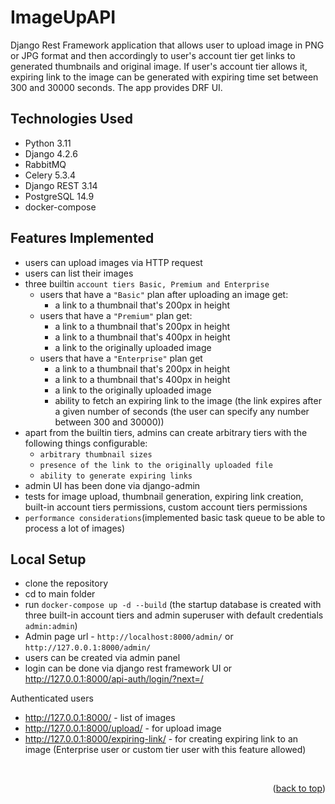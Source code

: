 # ImageUpAPI
<div id="top"></div>

Django Rest Framework application that allows user to upload image in PNG or JPG format and then 
accordingly to user's account tier get links to generated thumbnails and original image. If user's account tier allows it, expiring link to the image can be generated with expiring time set between 300 and 30000 seconds.
The app provides DRF UI. 

## Technologies Used
* Python 3.11
* Django 4.2.6
* RabbitMQ
* Celery 5.3.4
* Django REST 3.14
* PostgreSQL 14.9
* docker-compose

## Features Implemented
- users can upload images via HTTP request
- users can list their images
- three builtin `account tiers Basic, Premium and Enterprise`
  - users that have a `"Basic"` plan after uploading an image get: 
    - a link to a thumbnail that's 200px in height
  - users that have a `"Premium"` plan get:
    - a link to a thumbnail that's 200px in height
    - a link to a thumbnail that's 400px in height
    - a link to the originally uploaded image
  - users that have a `"Enterprise"` plan get
    - a link to a thumbnail that's 200px in height
    - a link to a thumbnail that's 400px in height
    - a link to the originally uploaded image
    - ability to fetch an expiring link to the image (the link expires after a given number of seconds 
    (the user can specify any number between 300 and 30000))
- apart from the builtin tiers, admins can create arbitrary tiers with the following things configurable:
  - `arbitrary thumbnail sizes`
  - `presence of the link to the originally uploaded file`
  - `ability to generate expiring links`
- admin UI has been done via django-admin
- tests for image upload, thumbnail generation, expiring link creation, 
built-in account tiers permissions, custom account tiers permissions
- `performance considerations`(implemented basic task queue to be able to process a lot of images)

## Local Setup

- clone the repository
- cd to main folder
- run `docker-compose up -d --build` (the startup database is created with three built-in account tiers
and admin superuser with default credentials `admin:admin`)
- Admin page url - `http://localhost:8000/admin/` or `http://127.0.0.1:8000/admin/`
- users can be created via admin panel
- login can be done via django rest framework UI or http://127.0.0.1:8000/api-auth/login/?next=/

Authenticated users

- http://127.0.0.1:8000/ - list of images
- http://127.0.0.1:8000/upload/ - for upload image
- http://127.0.0.1:8000/expiring-link/ - for creating expiring link to an image 
(Enterprise user or custom tier user with this feature allowed)


<br />
<p align="right">(<a href="#top">back to top</a>)</p>
